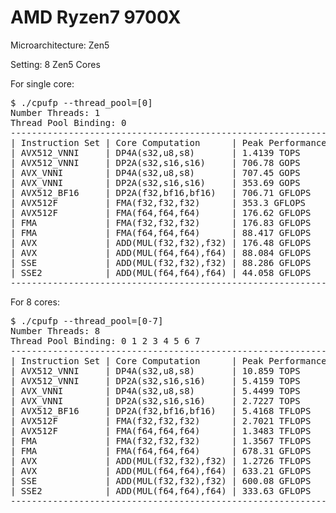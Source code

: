 # AMD Ryzen7 9700X

Microarchitecture: Zen5

Setting: 8 Zen5 Cores

For single core:

<pre>
$ ./cpufp --thread_pool=[0]
Number Threads: 1
Thread Pool Binding: 0
--------------------------------------------------------------
| Instruction Set | Core Computation      | Peak Performance |
| AVX512_VNNI     | DP4A(s32,u8,s8)       | 1.4139 TOPS      |
| AVX512_VNNI     | DP2A(s32,s16,s16)     | 706.78 GOPS      |
| AVX_VNNI        | DP4A(s32,u8,s8)       | 707.45 GOPS      |
| AVX_VNNI        | DP2A(s32,s16,s16)     | 353.69 GOPS      |
| AVX512_BF16     | DP2A(f32,bf16,bf16)   | 706.71 GFLOPS    |
| AVX512F         | FMA(f32,f32,f32)      | 353.3 GFLOPS     |
| AVX512F         | FMA(f64,f64,f64)      | 176.62 GFLOPS    |
| FMA             | FMA(f32,f32,f32)      | 176.83 GFLOPS    |
| FMA             | FMA(f64,f64,f64)      | 88.417 GFLOPS    |
| AVX             | ADD(MUL(f32,f32),f32) | 176.48 GFLOPS    |
| AVX             | ADD(MUL(f64,f64),f64) | 88.084 GFLOPS    |
| SSE             | ADD(MUL(f32,f32),f32) | 88.286 GFLOPS    |
| SSE2            | ADD(MUL(f64,f64),f64) | 44.058 GFLOPS    |
--------------------------------------------------------------
</pre>

For 8 cores:

<pre>
$ ./cpufp --thread_pool=[0-7]
Number Threads: 8
Thread Pool Binding: 0 1 2 3 4 5 6 7
--------------------------------------------------------------
| Instruction Set | Core Computation      | Peak Performance |
| AVX512_VNNI     | DP4A(s32,u8,s8)       | 10.859 TOPS      |
| AVX512_VNNI     | DP2A(s32,s16,s16)     | 5.4159 TOPS      |
| AVX_VNNI        | DP4A(s32,u8,s8)       | 5.4499 TOPS      |
| AVX_VNNI        | DP2A(s32,s16,s16)     | 2.7227 TOPS      |
| AVX512_BF16     | DP2A(f32,bf16,bf16)   | 5.4168 TFLOPS    |
| AVX512F         | FMA(f32,f32,f32)      | 2.7021 TFLOPS    |
| AVX512F         | FMA(f64,f64,f64)      | 1.3483 TFLOPS    |
| FMA             | FMA(f32,f32,f32)      | 1.3567 TFLOPS    |
| FMA             | FMA(f64,f64,f64)      | 678.31 GFLOPS    |
| AVX             | ADD(MUL(f32,f32),f32) | 1.2726 TFLOPS    |
| AVX             | ADD(MUL(f64,f64),f64) | 633.21 GFLOPS    |
| SSE             | ADD(MUL(f32,f32),f32) | 600.08 GFLOPS    |
| SSE2            | ADD(MUL(f64,f64),f64) | 333.63 GFLOPS    |
--------------------------------------------------------------
</pre>
